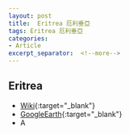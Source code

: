```yaml
---
layout: post
title:  Eritrea 厄利垂亞
tags: Eritrea 厄利垂亞 
categories:
- Article
excerpt_separator:  <!--more-->
---
```

## Eritrea 
- [Wiki](https://zh.wikipedia.org/w/index.php?search=Eritrea "Wiki"){:target="_blank"} 
- [GoogleEarth](https://earth.google.com/web/search/Eritrea "GoogleEarth"){:target="_blank"} 
- A 

